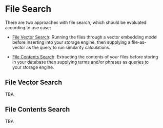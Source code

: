 # File Search

There are two approaches with file search, which should be evaluated according to use case:

- [File Vector Search](#file-vector-search): Running the files through a vector embedding model before inserting into your storage engine, then supplying a file-as-vector as the query to run similarity calculations.

- [File Contents Search](#file-contents-search): Extracting the contents of your files before storing in your database then supplying terms and/or phrases as queries to your storage engine.


## File Vector Search

TBA

## File Contents Search

TBA
